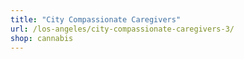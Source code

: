 ```yaml
---
title: "City Compassionate Caregivers"
url: /los-angeles/city-compassionate-caregivers-3/
shop: cannabis
---
```

